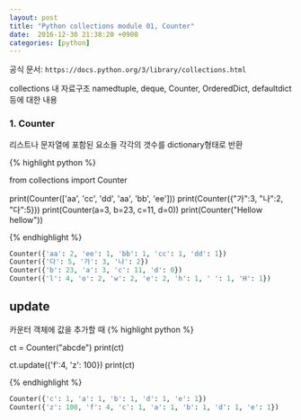 ```yaml
---
layout: post
title: "Python collections module 01, Counter"
date:  2016-12-30 21:38:20 +0900
categories: [python]
---
```


공식 문서: `https://docs.python.org/3/library/collections.html`

collections 내 자료구조 
namedtuple, deque, Counter, OrderedDict, defaultdict 등에 대한 내용 

### 1. Counter
리스트나 문자열에 포함된 요소들 각각의 갯수를 dictionary형태로 반환

{% highlight python %}

from collections import Counter

print(Counter(['aa', 'cc', 'dd', 'aa', 'bb', 'ee']))
print(Counter({"가":3, "나":2, "다":5}))
print(Counter(a=3, b=23, c=11, d=0))
print(Counter("Hellow hellow"))

{% endhighlight %}
 

```python
Counter({'aa': 2, 'ee': 1, 'bb': 1, 'cc': 1, 'dd': 1})
Counter({'다': 5, '가': 3, '나': 2})
Counter({'b': 23, 'a': 3, 'c': 11, 'd': 0})
Counter({'l': 4, 'o': 2, 'w': 2, 'e': 2, 'h': 1, ' ': 1, 'H': 1}) 
```

## update
카운터 객체에 값을 추가할 때
{% highlight python %}

ct = Counter("abcde")
print(ct)

ct.update({'f':4, 'z': 100})
print(ct)

{% endhighlight %}


```python
Counter({'c': 1, 'a': 1, 'b': 1, 'd': 1, 'e': 1})
Counter({'z': 100, 'f': 4, 'c': 1, 'a': 1, 'b': 1, 'd': 1, 'e': 1})
```



